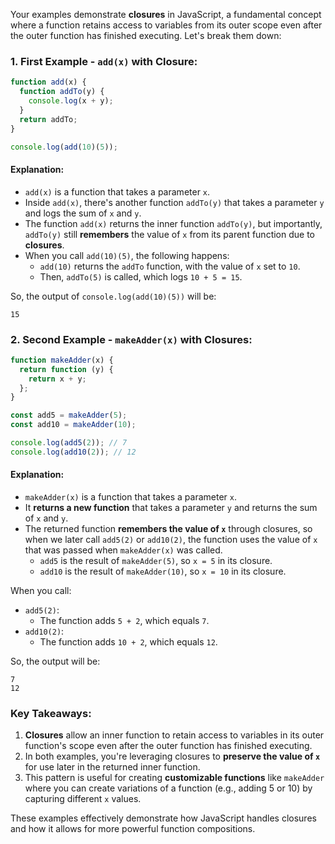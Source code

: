 Your examples demonstrate **closures** in JavaScript, a fundamental concept where a function retains access to variables from its outer scope even after the outer function has finished executing. Let's break them down:

### 1. **First Example - `add(x)` with Closure:**

```javascript
function add(x) {
  function addTo(y) {
    console.log(x + y);
  }
  return addTo;
}

console.log(add(10)(5));
```

#### Explanation:
- `add(x)` is a function that takes a parameter `x`.
- Inside `add(x)`, there's another function `addTo(y)` that takes a parameter `y` and logs the sum of `x` and `y`.
- The function `add(x)` returns the inner function `addTo(y)`, but importantly, `addTo(y)` still **remembers** the value of `x` from its parent function due to **closures**.
- When you call `add(10)(5)`, the following happens:
  - `add(10)` returns the `addTo` function, with the value of `x` set to `10`.
  - Then, `addTo(5)` is called, which logs `10 + 5 = 15`.

So, the output of `console.log(add(10)(5))` will be:

```
15
```

### 2. **Second Example - `makeAdder(x)` with Closures:**

```javascript
function makeAdder(x) {
  return function (y) {
    return x + y;
  };
}

const add5 = makeAdder(5);
const add10 = makeAdder(10);

console.log(add5(2)); // 7
console.log(add10(2)); // 12
```

#### Explanation:
- `makeAdder(x)` is a function that takes a parameter `x`.
- It **returns a new function** that takes a parameter `y` and returns the sum of `x` and `y`.
- The returned function **remembers the value of `x`** through closures, so when we later call `add5(2)` or `add10(2)`, the function uses the value of `x` that was passed when `makeAdder(x)` was called.
  - `add5` is the result of `makeAdder(5)`, so `x = 5` in its closure.
  - `add10` is the result of `makeAdder(10)`, so `x = 10` in its closure.

When you call:

- `add5(2)`:
  - The function adds `5 + 2`, which equals `7`.
- `add10(2)`:
  - The function adds `10 + 2`, which equals `12`.

So, the output will be:

```
7
12
```

### Key Takeaways:
1. **Closures** allow an inner function to retain access to variables in its outer function's scope even after the outer function has finished executing.
2. In both examples, you're leveraging closures to **preserve the value of `x`** for use later in the returned inner function.
3. This pattern is useful for creating **customizable functions** like `makeAdder` where you can create variations of a function (e.g., adding 5 or 10) by capturing different `x` values.

These examples effectively demonstrate how JavaScript handles closures and how it allows for more powerful function compositions.